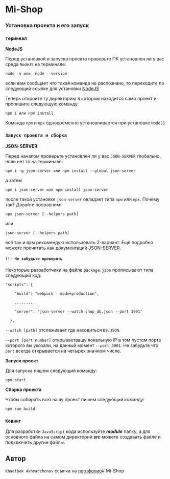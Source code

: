 # Mi-Shop

### Установка проекта и его запуск

### `Терминал`

**NodeJS**

Перед установкой и запуска проекта проверьте ПК установлен ли у вас среда `NodeJS` на терминале:

```no-highlight
node -v или  node --version
```

если вам сообщает что такая команда не распознано, то переходите по следующий ссылке для установки [NodeJS](https://www.google.com "NodeJS")

Теперь откройте ту директорию в котором находится само проект и пропишите следующую команду:

```no-highlight
npm i или npm install
```

Команда `npm` и `npx` одновременно установливается при установке `NodeJS`

### `Запуск проекта и сборка`

**JSON-SERVER**

Перед началом проверьте установлен ли у вас `JSON-SERVER`  глобально, если нет то на терминале:

```no-highlight
npm i -g json-server или npm install --global json-server
```

а затем 

```no-highlight
npm i json-server или npm install json-server
```

после такой установке `json-server` овладает типа `npm` или `npx`. Почему так? Давайте посравним:

```no-highlight
npx json-server [--helpers path]
```

или

```no-highlight
json-server [--helpers path]
```

всё так и вам рекомендую использовать 2-вариант. Ещё подробно можете прочитать как документаций [JSON-SERVER](https://www.npmjs.com/package/json-server "Документация").

#### `!!! Не забудьте проверять`

Некоторые разработчики на файле `package.json` прописывают типа следующий код:

```no-highlight
"scripts": {

    "build": "webpack --mode=production",

    .........

    "server": "json-server --watch shop_db.json --port 3001"

  },
```

`--watch [path]` отслеживает где находиться `DB.JSON`.

`--port [port number]` открываетвашу локальную IP в том пустом порте которого вы укозали, на данный момент `--port 3001`. Не забудьте что `port` всегда открывается на четырех значном числе.

**Запуск проект**

Для запуска пишем следующий команду:

```
npm start
```

**Сборка проекта**

Чтобы собирать всю нашу проект пишем следующий команду:

```
npm run build
```

### `Кодинг`

Для разработки `JavaScript` кода используйте **_module_** папку, а для основного файла на самом директорий **_src_** можете создавать файле и подключить другие файлы.

## Автор

`Khaetbek Akhmadzhonov` ссылка на [портфолио](http://whpchust.ru/ "Khaetbek - Portfolio")# Mi-Shop
